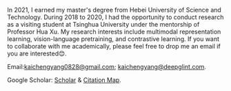 In 2021, I earned my master's degree from Hebei University of Science and Technology. During 2018 to 2020, I had the opportunity to conduct research as a visiting student at Tsinghua University under the mentorship of Professor Hua Xu. My research interests include multimodal representation learning, vision-language pretraining, and contrastive learning. If you want to collaborate with me academically, please feel free to drop me an email if you are interested😊.

Email:kaichengyang0828@gmail.com; kaichengyang@deepglint.com.

Google Scholar: [Scholar](https://scholar.google.com/citations?user=AQMkoXIAAAAJ) & [Citation Map](_pages/includes/citation_map.html).
